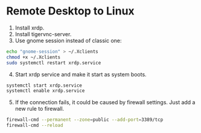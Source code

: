 # Remote Desktop to Linux


1. Install xrdp.
2. Install tigervnc-server.
3. Use gnome session instead of classic one:
```bash
echo "gnome-session" > ~/.Xclients
chmod +x ~/.Xclients
sudo systemctl restart xrdp.service
```
4. Start xrdp service and make it start as system boots.
```bash
systemctl start xrdp.service
systemctl enable xrdp.service
```
5. If the connection fails, it could be caused by firewall settings. Just add a new rule to firewall.
```bash
firewall-cmd --permanent --zone=public --add-port=3389/tcp
firewall-cmd --reload
```


